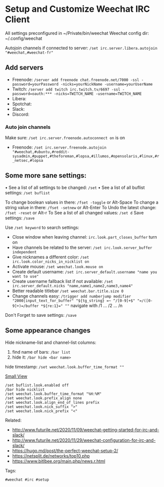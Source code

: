 # Setup and Customize Weechat IRC Client

All settings preconfigured in ~/Private/bin/weechat
Weechat config dir: ~/.config/weechat

Autojoin channels if connected to server: `/set irc.server.libera.autojoin "#weechat,#weechat-fr"`

## Add servers

* Freenode: `/server add freenode chat.freenode.net/7000 -ssl -password=yourPassword -nicks=yourNickName -username=yourUserName`
* Twitch: `/server add twitch irc.twitch.tv/6697 -ssl -password=oauth:*** -nicks=TWITCH_NAME -username=TWITCH_NAME`
* Libera:
* Spotchat:
* Slack:
* Discord:

### Auto join channels

Make sure: `/set irc.server.freenode.autoconnect on` is on

* Freenode: `/set irc.server.freenode.autojoin "#weechat,#ubuntu,#reddit-sysadmin,#puppet,#theforeman,#lopsa,#illumos,#opensolaris,#linux,#r_netsec,#lopsa`

## Some more sane settings:

• See a list of all settings to be changed: `/set`
• See a list of all buflist settings: `/set buflist`

To change boolean values in there: `/fset -toggle` or Alt-Space
To change a string value in there: `/fset -setnew` or Alt-Enter
To Undo the latest change: `/fset -reset` or Alt-r
To See a list of all changed values: `/set d`
Save settings: `/save`

Use `/set keyword` to search settings:

* Close window when leaving channel: `irc.look.part_closes_buffer` turn on
* Have channels be related to the server: `/set irc.look.server_buffer independent`
* Give nicknames a different color: `/set irc.look.color_nicks_in_nicklist on`
* Activate mouse: `/set weechat.look.mouse on`
* Create default username: `/set irc.server_default.username "name you want to use"`
* Create username fallback list if not available: `/set irc.server_default.nicks "name,name1,name2,name3,name4"`
* Better readable titlebar `/set weechat.bar.title.size 0`
* Change channels easy: `/trigger add numberjump modifier "2000|input_text_for_buffer" "${tg_string} =~ ^/[0-9]+$" "=/([0-9]+)=/buffer *${re:1}=" ""` navigate with /1 ... /2 ... /n


Don't Forget to save settings: `/save`

## Some appearance changes

Hide nickname-list and channel-list columns:

1. find name of bars: `/bar list`
2. hide it: `/bar hide <bar name>`

hide timestamp: `/set weechat.look.buffer_time_format ""`

[Small View]

```
/set buflist.look.enabled off
/bar hide nicklist
/set weechat.look.buffer_time_format "%H:%M"
/set weechat.look.prefix_align none
/set weechat.look.align_end_of_lines prefix
/set weechat.look.nick_suffix ">"
/set weechat.look.nick_prefix "<"
```

[Small View]: <https://weechat.org/files/doc/devel/weechat_faq.en.html#small_terminal)>

Related:

* <http://www.futurile.net/2020/11/09/weechat-getting-started-for-irc-and-slack/>
* <http://www.futurile.net/2020/11/29/weechat-configuration-for-irc-and-slack/>
* <https://hugo.md/post/the-perfect-weechat-setup-2/>
* <https://netsplit.de/networks/top10.php>
* <https://www.bitlbee.org/main.php/news.r.html>

Tags:

    #weechat #irc #setup

